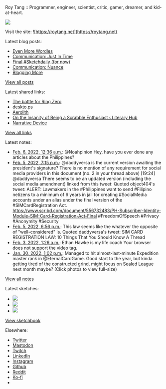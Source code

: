 Roy Tang :: Programmer, engineer, scientist, critic, gamer, dreamer, and kid-at-heart.

![](https://roytang.net/static/img/profile.jpg)

Visit the site: ![https://roytang.net](https://roytang.net)

Latest blog posts:

- [Even More Wordles](https://roytang.net/2022/02/more-wordles/)
- [Communication: Just In Time](https://roytang.net/2022/02/jit-comms/)
- [Final #Sketchdaily (for now)](https://roytang.net/2022/02/final-sketchdaily/)
- [Communication: Nuance](https://roytang.net/2022/02/nuance/)
- [Blogging More](https://roytang.net/2022/01/blogging-more/)

[View all posts](https://roytang.net/blog)

Latest shared links:

- [The battle for Ring Zero](https://roytang.net/2022/02/53bffc4436680de15607f689fb2af44b/)
- [deskto.ps](https://roytang.net/2022/02/6e9b205ee41a243ea871b6c7af109f11/)
- [Aerolith](https://roytang.net/2022/02/d6348801753d1805ddb4af0f13784b4e/)
- [On the Insanity of Being a Scrabble Enthusiast ‹ Literary  Hub](https://roytang.net/2022/02/d6c24a14d70c1543c77055a752493b9d/)
- [Narrative Device](https://roytang.net/2022/02/6ff23c05f7de4e89cceddbade283c857/)

[View all links](https://roytang.net/links)

Latest notes:

- [Feb. 6, 2022, 12:36 a.m.](https://roytang.net/2022/02/1490001475904622592/): @Noahpinion Hey, have you ever done any articles about the Philippines?
- [Feb. 5, 2022, 7:15 p.m.](https://roytang.net/2022/02/1489920716271095811/): @daddyversa is the current version awaiting the president&#x27;s signature? There is no mention of any requirement for social media providers in this document (no. 2 in your thread above) [19:24] @daddyversa There seems to be an updated version (including the social media amendment) linked from this tweet: Quoted object404&#x27;s tweet: ALERT: Lawmakers in the #Philippines want to send #Filipino netizens to a minimum of 6 years in jail for creating #SocialMedia accounts under an alias under the final version of the #SIMCardRegistration Act. https://www.scribd.com/document/556732483/PH-Subscriber-Identity-Module-SIM-Card-Registration-Act-Final #FreedomOfSpeech #Privacy #Anonymity #Security
- [Feb. 5, 2022, 6:56 p.m.](https://roytang.net/2022/02/1489915785828990981/): This law seems like the whatever the opposite of &quot;well-considered&quot; is. Quoted daddyversa&#x27;s tweet: SIM CARD REGISTRATION LAW: 10 Things That You Should Know A Thread
- [Feb. 3, 2022, 1:26 a.m.](https://roytang.net/2022/02/1488926843864375299/): Ethan Hawke is my life coach Your browser does not support the video tag.
- [Jan. 30, 2022, 1:02 p.m.](https://roytang.net/2022/01/1487652400735215618/): Managed to hit almost-last-minute Expedition master rank in @EternalCardGame. Good start to the year, but kinda getting tired of the constructed grind, might focus on Sealed League next month maybe? (Click photos to view full-size)

[View all notes](https://roytang.net/notes)

Latest sketches:


- ![](https://roytang.net/media/cache/eb/6d/eb6d42690e16874c36049dccfd32b06d.jpg)
- ![](https://roytang.net/media/cache/6c/d5/6cd5b41f73d41026b3f65beeac28a6af.jpg)
- ![](https://roytang.net/media/cache/e5/da/e5da975ee2fed5a25dba802aa7d5ad1c.jpg)

[View sketchbook](https://roytang.net/albums/sketchbook)


Elsewhere:

- [Twitter](https://twitter.com/roytang)
- [Mastodon](https://mastodon.technology/@roytang)
- [Twitch](https://twitch.tv/twitchyroy)
- [LinkedIn](https://www.linkedin.com/in/roytang)
- [Instagram](https://instagram.com/roytang0400)
- [Github](https://github.com/roytang)
- [Reddit](https://reddit.com/u/hungryroy)
- [Ko-fi](https://ko-fi.com/roytang)
- [](mailto:hello@roytang.net)